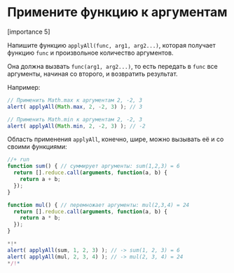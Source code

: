 # Примените функцию к аргументам

[importance 5]

Напишите функцию `applyAll(func, arg1, arg2...)`, которая получает функцию `func` и произвольное количество аргументов. 

Она должна вызвать `func(arg1, arg2...)`, то есть передать в `func` все аргументы, начиная со второго, и возвратить результат. 

Например:

```js
// Применить Math.max к аргументам 2, -2, 3
alert( applyAll(Math.max, 2, -2, 3) ); // 3

// Применить Math.min к аргументам 2, -2, 3
alert( applyAll(Math.min, 2, -2, 3) ); // -2
```

Область применения `applyAll`, конечно, шире, можно вызывать её и со своими функциями:

```js
//+ run
function sum() { // суммирует аргументы: sum(1,2,3) = 6
  return [].reduce.call(arguments, function(a, b) {
    return a + b;
  });
}

function mul() { // перемножает аргументы: mul(2,3,4) = 24
  return [].reduce.call(arguments, function(a, b) {
    return a * b;
  });
}

*!*
alert( applyAll(sum, 1, 2, 3) ); // -> sum(1, 2, 3) = 6
alert( applyAll(mul, 2, 3, 4) ); // -> mul(2, 3, 4) = 24
*/!*
```

